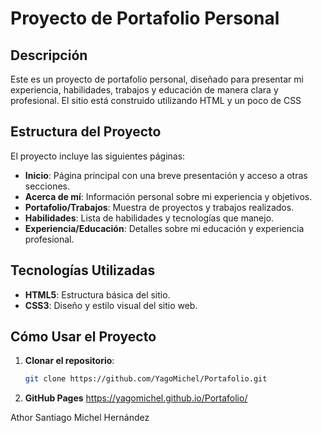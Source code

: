 # Proyecto de Portafolio Personal

## Descripción

Este es un proyecto de portafolio personal, diseñado para presentar mi experiencia, habilidades, trabajos y educación de manera clara y profesional. El sitio está construido utilizando HTML y un poco de CSS

## Estructura del Proyecto

El proyecto incluye las siguientes páginas:

- **Inicio**: Página principal con una breve presentación y acceso a otras secciones.
- **Acerca de mí**: Información personal sobre mi experiencia y objetivos.
- **Portafolio/Trabajos**: Muestra de proyectos y trabajos realizados.
- **Habilidades**: Lista de habilidades y tecnologías que manejo.
- **Experiencia/Educación**: Detalles sobre mi educación y experiencia profesional.


## Tecnologías Utilizadas

- **HTML5**: Estructura básica del sitio.
- **CSS3**: Diseño y estilo visual del sitio web.


## Cómo Usar el Proyecto

1. **Clonar el repositorio**:
   ```bash
   git clone https://github.com/YagoMichel/Portafolio.git

2. **GitHub Pages**
https://yagomichel.github.io/Portafolio/

Athor Santiago Michel Hernández
